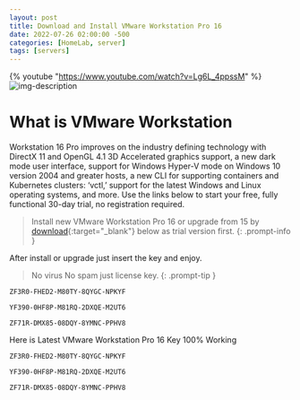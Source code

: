 ```yaml
---
layout: post
title: Download and Install VMware Workstation Pro 16
date: 2022-07-26 02:00:00 -500
categories: [HomeLab, server]
tags: [servers]
---
```

{% youtube "https://www.youtube.com/watch?v=Lg6L_4ppssM" %}
![img-description](https://www.vmware.com/content/dam/digitalmarketing/vmware/en/images/gallery/thumbnails/tn-workstation-pro-16.jpg)
# What is VMware Workstation
Workstation 16 Pro improves on the industry defining technology with DirectX 11 and OpenGL 4.1 3D Accelerated graphics support, a new dark mode user interface, support for Windows Hyper-V mode on Windows 10 version 2004 and greater hosts, a new CLI for supporting containers and Kubernetes clusters: ‘vctl,’ support for the latest Windows and Linux operating systems, and more.
Use the links below to start your free, fully functional 30-day trial, no registration required.

> Install new VMware Workstation Pro 16 or upgrade from 15 by [download](https://www.vmware.com/products/workstation-pro/workstation-pro-evaluation.html){:target="_blank"} below as trial version first.
{: .prompt-info }

After install or upgrade just insert the key and enjoy.

> No virus No spam just license key.
{: .prompt-tip }

```
ZF3R0-FHED2-M80TY-8QYGC-NPKYF
```
```
YF390-0HF8P-M81RQ-2DXQE-M2UT6
```
```
ZF71R-DMX85-08DQY-8YMNC-PPHV8
```
Here is Latest VMware Workstation Pro 16 Key 100% Working 

```
ZF3R0-FHED2-M80TY-8QYGC-NPKYF
```
```
YF390-0HF8P-M81RQ-2DXQE-M2UT6
```
```
ZF71R-DMX85-08DQY-8YMNC-PPHV8
```